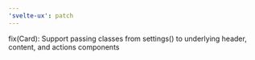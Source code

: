 ```yaml
---
'svelte-ux': patch
---
```


fix(Card): Support passing classes from settings() to underlying header, content, and actions components
